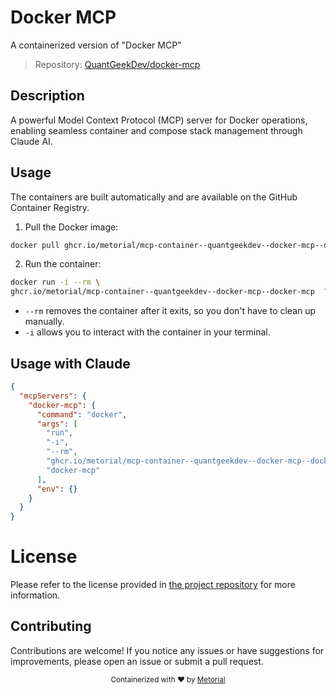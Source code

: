 
# Docker MCP

A containerized version of "Docker MCP"

> Repository: [QuantGeekDev/docker-mcp](https://github.com/QuantGeekDev/docker-mcp)

## Description

A powerful Model Context Protocol (MCP) server for Docker operations, enabling seamless container and compose stack management through Claude AI.


## Usage

The containers are built automatically and are available on the GitHub Container Registry.

1. Pull the Docker image:

```bash
docker pull ghcr.io/metorial/mcp-container--quantgeekdev--docker-mcp--docker-mcp
```

2. Run the container:

```bash
docker run -i --rm \ 
ghcr.io/metorial/mcp-container--quantgeekdev--docker-mcp--docker-mcp  "docker-mcp"
```

- `--rm` removes the container after it exits, so you don't have to clean up manually.
- `-i` allows you to interact with the container in your terminal.




## Usage with Claude

```json
{
  "mcpServers": {
    "docker-mcp": {
      "command": "docker",
      "args": [
        "run",
        "-i",
        "--rm",
        "ghcr.io/metorial/mcp-container--quantgeekdev--docker-mcp--docker-mcp",
        "docker-mcp"
      ],
      "env": {}
    }
  }
}
```

# License

Please refer to the license provided in [the project repository](https://github.com/QuantGeekDev/docker-mcp) for more information.

## Contributing

Contributions are welcome! If you notice any issues or have suggestions for improvements, please open an issue or submit a pull request.

<div align="center">
  <sub>Containerized with ❤️ by <a href="https://metorial.com">Metorial</a></sub>
</div>
  